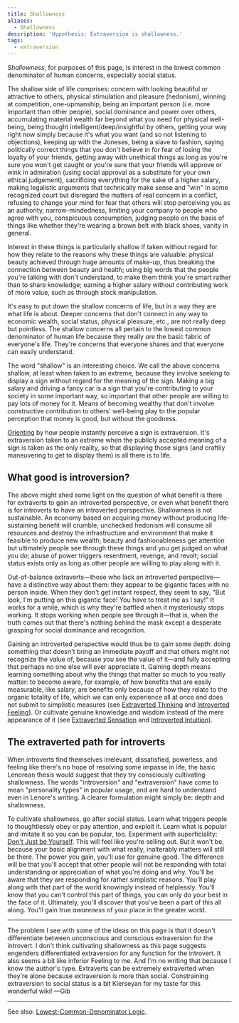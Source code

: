 ```yaml
---
title: Shallowness
aliases:
  - Shallowness
description: 'Hypothesis: Extraversion is shallowness.'
tags:
  - extraversion
---
```


_Shallowness_, for purposes of this page, is interest in the lowest common denominator of human concerns, especially social status.

The shallow side of life comprises: concern with looking beautiful or attractive to others, physical stimulation and pleasure (hedonism), winning at competition, one-upmanship, being an important person (i.e. more important than other people), social dominance and power over others, accumulating material wealth far beyond what you need for physical well-being, being thought intelligent/deep/insightful by others, getting your way right now simply because it's what you want (and so not listening to objections), keeping up with the Joneses, being a slave to fashion, saying politically correct things that you don't believe in for fear of losing the loyalty of your friends, getting away with unethical things as long as you're sure you won't get caught or you're sure that your friends will approve or wink in admiration (using social approval as a substitute for your own ethical judgement), sacrificing everything for the sake of a higher salary, making legalistic arguments that technically make sense and "win" in some recognized court but disregard the matters of real concern in a conflict, refusing to change your mind for fear that others will stop perceiving you as an authority, narrow-mindedness, limiting your company to people who agree with you, conspicuous consumption, judging people on the basis of things like whether they're wearing a brown belt with black shoes, vanity in general.

Interest in these things is particularly shallow if taken without regard for how they relate to the reasons why these things are valuable: physical beauty achieved through huge amounts of make-up, thus breaking the connection between beauty and health; using big words that the people you're talking with don't understand, to make them think you're smart rather than to share knowledge; earning a higher salary without contributing work of more value, such as through stock manipulation.

It's easy to put down the shallow concerns of life, but in a way they are what life is about. Deeper concerns that don't connect in any way to economic wealth, social status, physical pleasure, etc., are not really deep but pointless. The shallow concerns all pertain to the lowest common denominator of human life because they really _are_ the basic fabric of everyone's life. They're concerns that everyone shares and that everyone can easily understand.

The word "shallow" is an interesting choice. We call the above concerns shallow, at least when taken to an extreme, because they involve seeking to display a sign without regard for the meaning of the sign. Making a big salary and driving a fancy car is a sign that you're contributing to your society in some important way, so important that other people are willing to pay lots of money for it. Means of becoming wealthy that don't involve constructive contribution to others' well-being play to the popular perception that money is good, but without the goodness.

[Orienting](../../sign-interpretation/orienting) by how people instantly perceive a sign is extraversion. It's extraversion taken to an extreme when the publicly accepted meaning of a sign is taken as the only reality, so that displaying those signs (and craftily maneuvering to get to display them) is all there is to life.

## What good is introversion?

The above might shed some light on the question of what benefit is there for extraverts to gain an introverted perspective, or even what benefit there is for introverts to have an introverted perspective. Shallowness is not sustainable. An economy based on acquiring money without producing life-sustaining benefit will crumble; unchecked hedonism will consume all resources and destroy the infrastructure and environment that make it feasible to produce new wealth; beauty and fashionableness get attention but ultimately people see through these things and you get judged on what you _do_; abuse of power triggers resentment, revenge, and revolt; social status exists only as long as other people are willing to play along with it.

Out-of-balance extraverts—those who lack an introverted perspective—have a distinctive way about them: they appear to be gigantic faces with no person inside. When they don't get instant respect, they seem to say, "But look, I'm putting on this gigantic face! You have to treat me as I say!" It works for a while, which is why they're baffled when it mysteriously stops working. It stops working when people see through it—that is, when the truth comes out that there's nothing behind the mask except a desperate grasping for social dominance and recognition.

Gaining an introverted perspective would thus be to gain some depth: doing something that doesn't bring an immediate payoff and that others might not recognize the value of, because _you_ see the value of it—and fully accepting that perhaps no one else will ever appreciate it. Gaining depth means learning something about why the things that matter so much to you really matter: to become aware, for example, of how benefits that are easily measurable, like salary, are benefits only because of how they relate to the organic totality of life, which we can only experience all at once and does not submit to simplistic measures (see [Extraverted Thinking](../function-attitude/attitudes/extraverted-thinking) and [Introverted Feeling](../function-attitude/attitudes/introverted-feeling)). Or cultivate genuine knowledge and wisdom instead of the mere appearance of it (see [Extraverted Sensation](../function-attitude/attitudes/extraverted-sensation) and [Introverted Intuition](../function-attitude/attitudes/introverted-intuition)).

## The extraverted path for introverts

When introverts find themselves irrelevant, dissatisfied, powerless, and feeling like there's no hope of resolving some impasse in life, the basic Lenorean thesis would suggest that they try consciously cultivating shallowness. The words "introversion" and "extraversion" have come to mean "personality types" in popular usage, and are hard to understand even in Lenore's writing. A clearer formulation might simply be: depth and shallowness.

To cultivate shallowness, go after social status. Learn what triggers people to thoughtlessly obey or pay attention, and exploit it. Learn what is popular and imitate it so you can be popular, too. Experiment with superficiality: [Don't Just be Yourself](../../dont-just-be-yourself). This will feel like you're selling out. But it won't be, because your basic alignment with what really, inalterably matters will still be there. The power you gain, you'll use for genuine good. The difference will be that you'll accept that other people will not be responding with total understanding or appreciation of what you're doing and why. You'll be aware that they are responding for rather simplistic reasons. You'll play along with that part of the world knowingly instead of helplessly. You'll know that you can't control this part of things, you can only do your best in the face of it. Ultimately, you'll discover that you've been a part of this all along. You'll gain true _awareness_ of your place in the greater world.

---

The problem I see with some of the ideas on this page is that it doesn't differentiate between unconscious and conscious extraversion for the introvert. I don't think cultivating shallowness as this page suggests engenders differentiated extraversion for any function for the introvert. It also seems a bit like inferior Feeling to me. And I'm no writing that because I know the author's type. Extraverts can be extremely extraverted when they're alone because extraversion is more than social. Constraining extraversion to social status is a bit Kierseyan for my taste for this wonderful wiki! —Gib

---

See also: [Lowest-Common-Denominator Logic](../../lowest-common-denominator-logic).

